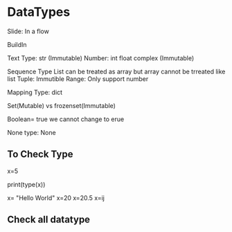 # DataTypes

Slide: In a flow


BuildIn

Text Type: str (Immutable)
Number: int float complex (Immutable)


Sequence Type
List can be treated as array but array cannot be trreated like list
Tuple: Immutible
Range: Only support number


Mapping Type: dict



Set(Mutable) vs frozenset(Immutable)

Boolean= true we cannot change to erue

None type: None


To Check Type
------------
x=5

print(type(x))


x= "Hello World"
x=20
x=20.5
x=ij
## Check all datatype

